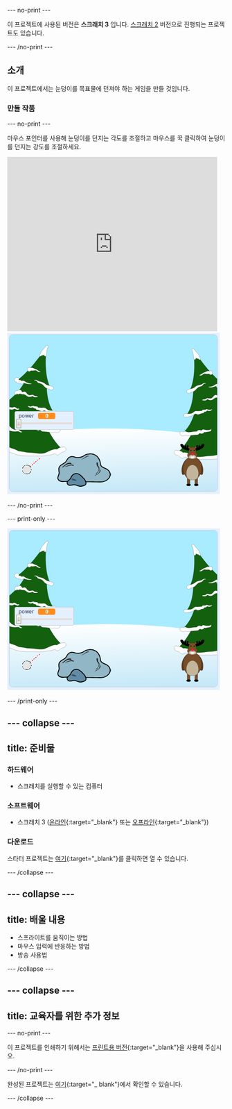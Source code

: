 --- no-print ---

이 프로젝트에 사용된 버전은 **스크래치 3** 입니다. [스크래치 2](https://projects.raspberrypi.org/en/projects/snowball-fight-scratch2) 버전으로 진행되는 프로젝트도 있습니다.

--- /no-print ---

## 소개

이 프로젝트에서는 눈덩이를 목표물에 던져야 하는 게임을 만들 것입니다.

### 만들 작품

--- no-print ---

마우스 포인터를 사용해 눈덩이를 던지는 각도를 조절하고 마우스를 꾹 클릭하여 눈덩이를 던지는 강도를 조절하세요.

<div class="scratch-preview">
  <iframe allowtransparency="true" width="485" height="402" src="https://scratch.mit.edu/projects/embed/302159331/?autostart=true" frameborder="0" scrolling="no"></iframe>
  <img src="images/snow-final.png">
</div>

--- /no-print ---

--- print-only ---

![완료된 프로젝트](images/snow-final.png)

--- /print-only ---

--- collapse ---
---
title: 준비물
---

### 하드웨어

+ 스크래치를 실행할 수 있는 컴퓨터

### 소프트웨어

+ 스크래치 3 ([온라인](http://rpf.io/scratchon){:target="_blank"} 또는 [오프라인](http://rpf.io/scratchoff){:target="_blank"})

### 다운로드

스타터 프로젝트는 [여기](http://rpf.io/p/en/snowball-fight-go){:target="_blank"}를 클릭하면 열 수 있습니다.

--- /collapse ---

--- collapse ---
---
title: 배울 내용
---

- 스프라이트를 움직이는 방법
- 마우스 입력에 반응하는 방법
- 방송 사용법

--- /collapse ---

--- collapse ---
---
title: 교육자를 위한 추가 정보
---

--- no-print ---

이 프로젝트를 인쇄하기 위해서는 [프린트용 버전](https://projects.raspberrypi.org/en/projects/snowball-fight/print){:target="_blank"}을 사용해 주십시오.

--- /no-print ---

완성된 프로젝트는 [여기](http://rpf.io/p/en/snowball-fight-get){:target="_ blank"}에서 확인할 수 있습니다.

--- /collapse ---
